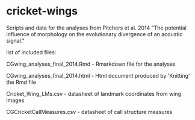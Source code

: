 cricket-wings
=============

Scripts and data for the analyses from Pitchers et al. 2014 "The potential influence of morphology on the evolutionary divergence of an acoustic signal."

list of included files:

CGwing_analyses_final_2014.Rmd	-		Rmarkdown file for the analyses

CGwing_analyses_final_2014.html	-		Html document produced by 'Knitting' the Rmd file

Cricket_Wing_LMs.csv			-		datasheet of landmark coordinates from wing images

CGCricketCallMeasures.csv		-		datasheet of call structure measures
